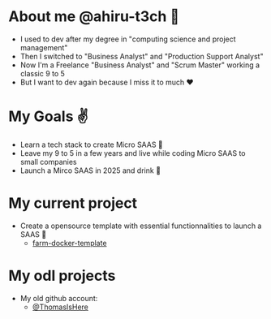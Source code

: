 # About me @ahiru-t3ch :wave:
- I used to dev after my degree in "computing science and project management"
- Then I switched to "Business Analyst" and "Production Support Analyst"
- Now I'm a Freelance "Business Analyst" and "Scrum Master" working a classic 9 to 5
- But I want to dev again because I miss it to much :heart:

# My Goals :v:
- Learn a tech stack to create Micro SAAS :seedling:
- Leave my 9 to 5 in a few years and live while coding Micro SAAS to small companies
- Launch a Mirco SAAS in 2025 and drink :beer:

# My current project
- Create a opensource template with essential functionnalities to launch a SAAS :bug:
  - [farm-docker-template](https://github.com/ahiru-t3ch/farm-docker-template)
 
# My odl projects
- My old github account:
  - [@ThomasIsHere](https://github.com/ThomasIsHere)

